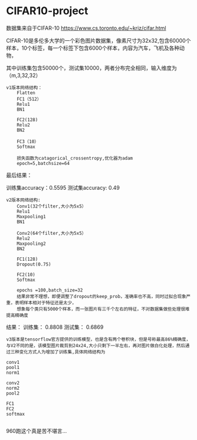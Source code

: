 # CIFAR10-project
数据集来自于CIFAR-10 https://www.cs.toronto.edu/~kriz/cifar.html

CIFAR-10是多伦多大学的一个彩色图片数据集，像素尺寸为32x32,包含60000个样本，10个标签，每一个标签下包含6000个样本，内容为汽车，飞机及各种动物，

其中训练集包含50000个，测试集10000，两者分布完全相同，输入维度为（m,3,32,32）
~~~~~~~~~~~~~~~~~~~~~~~~~~~~~~~~~~~~~~~~~~~~~~~~~~~~~~~~~~~~~~~~~
v1版本网络结构：
    Flatten
    FC1（512）
    Relu1
    BN1
    
    FC2(128)
    Relu2
    BN2
    
    FC3（10）
    Softmax
    
    损失函数为catagorical_crossentropy,优化器为adam
    epoch=5,batchsize=64
~~~~~~~~~~~~~~~~~~~~~~~~~~~~~~~~~~~~~~~~~~~~~~~~~~~~~~~~~~~~~~~~~~
最后结果：

训练集accuracy：0.5595
测试集accuracy: 0.49
~~~~~~~~~~~~~~~~~~~~~~~~~~~~~~~~~~~~~~~~~~~~~~~~~~~~~~~~~~~~~~~
v2版本网络结构:
    Conv1(32个filter,大小为5x5）
    Relu1
    Maxpooling1
    BN1
    
    Conv2(64个filter,大小为5x5）
    Relu2
    Maxpooling2
    BN2
    
    FC1(128)
    Dropout(0.75)
    
    FC2(10)
    Softmax
    
    epochs =100,batch_size=32
    结果非常不理想，即便调整了dropout的keep_prob，准确率也不高，同时过拟合现象严重，表明样本相对于特征还是太少，
    想象每个类只有5000个样本，而一张图片有三千个左右的特征，不对数据集做些处理很难提高精确度
~~~~~~~~~~~~~~~~~~~~~~~~~~~~~~~~~~~~~~~~~~~~~~~~~~~~~~~~~~~~~~~~~~~~
结果：
训练集： 0.8808
测试集： 0.6869
~~~~~~~~~~~~~~~~~~~~~~~~~~~~~~~~~~~~~~~~~~~~~~~~~~~~~~~~~~~~~~~~~~~~
v3版本是tensorflow官方提供的训练模型，也是含有两个卷积块，但是号称最高86%精确度，
与V2不同的是，该模型图片裁剪到24x24,大小只剩下一半左右，再对图片做白化处理，然后通过三种变化方式人为增加了训练集,具体网络结构为

conv1
pool1
norm1

conv2
norm2
pool2

FC1
FC2
softmax


~~~~~~~~~~~~~~~~~~~~~~~~~~~~~~~~~~~~~~~~~~~~~~~~~~~~~~~~~~~~~~~~~~~~
960跑这个真是苦不堪言...
